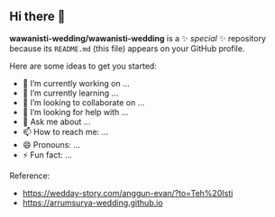 ## Hi there 👋

**wawanisti-wedding/wawanisti-wedding** is a ✨ _special_ ✨ repository because its `README.md` (this file) appears on your GitHub profile.

Here are some ideas to get you started:

- 🔭 I’m currently working on ...
- 🌱 I’m currently learning ...
- 👯 I’m looking to collaborate on ...
- 🤔 I’m looking for help with ...
- 💬 Ask me about ...
- 📫 How to reach me: ...
- 😄 Pronouns: ...
- ⚡ Fun fact: ...

Reference:
- https://wedday-story.com/anggun-evan/?to=Teh%20Isti
- https://arrumsurya-wedding.github.io
